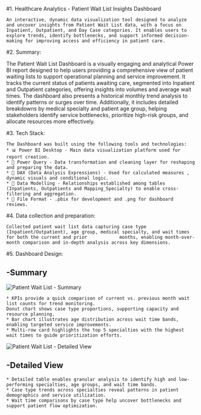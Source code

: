 #1. Healthcare Analytics - Patient Wait List Insights Dashboard

	An interactive, dynamic data visualization tool designed to analyze and uncover insights from Patient Wait List data, with a focus on Inpatient, Outpatient, and Day Case categories. It enables users to explore trends, identify bottlenecks, and support informed decision-	          making for improving access and efficiency in patient care.
   

#2. Summary:
   
   The Patient Wait List Dashboard is a visually engaging and analytical Power BI report designed to help users providing a comprehensive view of patient waiting      lists to support operational planning and service improvement. It tracks the current status of patients awaiting care, segmented into Inpatient and Outpatient      categories, offering insights into volumes and average wait times. The dashboard also presents a historical monthly trend analysis to identify patterns or          surges over time. Additionally, it includes detailed breakdowns by medical specialty and patient age group, helping stakeholders identify service bottlenecks,      prioritize high-risk groups, and allocate resources more effectively.

#3. Tech Stack:
   
	The Dashboard was built using the following tools and technologies:
	* 📊 Power BI Desktop - Main data visualization platform used for report creation.
	* 📂 Power Query - Data transformation and cleaning layer for reshaping and preparing the data.
	* 🧠 DAX (Data Analysis Expressions) - Used for calculated measures , dynamic visuals and conditional logic.
	* 📝 Data Modelling - Relationships established among tables (Inpatients, Outpatients and Mapping_Specialty) to enable cross-filtering and aggregation.
	* 📁 File Format - .pbix for development and .png for dashboard reviews.

  
  
#4. Data collection and preparation:
   
    Collected patient wait list data capturing case type (Inpatient/Outpatient), age group, medical specialty, and wait times for both the current and prior            months, enabling month-over-month comparison and in-depth analysis across key dimensions.

#5. Dashboard Design:
   
  ##  -Summary
   
   ![Patient Wait List - Summary](https://github.com/user-attachments/assets/24155ead-1a52-42fc-b5ad-a6dc095ddbcd)

	* KPIs provide a quick comparison of current vs. previous month wait list counts for trend monitoring.
	Donut chart shows case type proportions, supporting capacity and resource planning.
	* Bar chart illustrates age distribution across wait time bands, enabling targeted service improvements.
	* Multi-row card highlights the top 5 specialties with the highest wait times to guide prioritization efforts.

   ![Patient Wait List - Detailed View](https://github.com/user-attachments/assets/b8f33027-e63d-488a-b1c2-d2cab94a5a52)

  ## -Detailed View
   
	* Detailed table enables granular analysis to identify high and low-performing specialties, age groups, and wait time bands.
	* Case type trends across specialties reveal patterns in patient demographics and service utilization.
	* Wait time comparisons by case type help uncover bottlenecks and support patient flow optimization.
